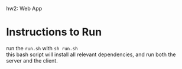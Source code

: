 hw2: Web App  

# Instructions to Run  
run the `run.sh` with `sh run.sh`  
this bash script will install all relevant dependencies, and run both the server and the client.